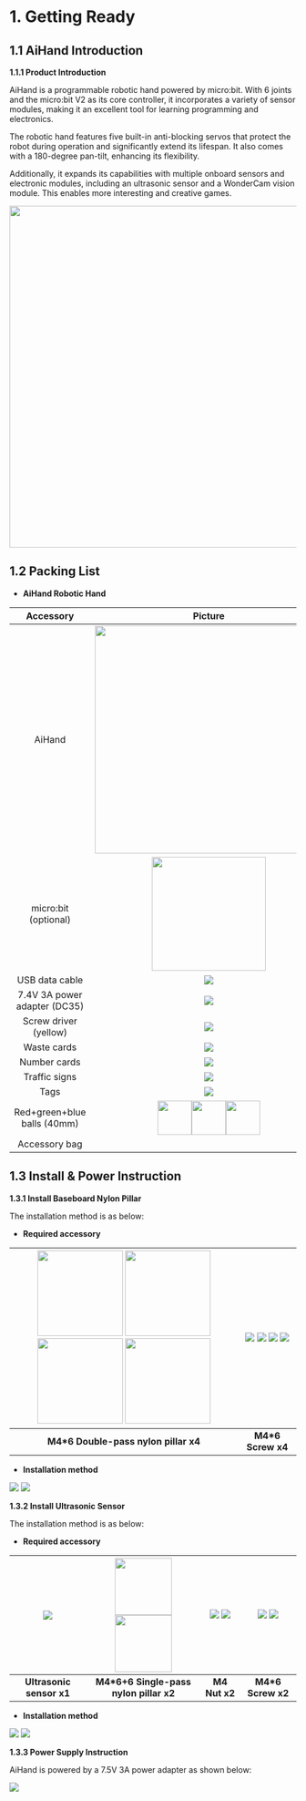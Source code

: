 # 1. Getting Ready

## 1.1 AiHand Introduction

**1.1.1 Product Introduction**

AiHand is a programmable robotic hand powered by micro:bit. With 6 joints and the micro:bit V2 as its core controller, it incorporates a variety of sensor modules, making it an excellent tool for learning programming and electronics.

The robotic hand features five built-in anti-blocking servos that protect the robot during operation and significantly extend its lifespan. It also comes with a 180-degree pan-tilt, enhancing its flexibility.

Additionally, it expands its capabilities with multiple onboard sensors and electronic modules, including an ultrasonic sensor and a WonderCam vision module. This enables more interesting and creative games.

<img class="common_img" src="../_static/media/chapter_1/section_1/media/image2.png" style="width:600px;"/>

## 1.2 Packing List

- **AiHand Robotic Hand**

|        **Accessory**         |                                                                                                                                 **Picture**                                                                                                                                 | **Quantity** |
| :--------------------------: |:---------------------------------------------------------------------------------------------------------------------------------------------------------------------------------------------------------------------------------------------------------------------------:| :----------: |
|            AiHand            |                                                                                          <img   src="../_static/media/chapter_1/section_1/media/image2.png" style="width:400px;"/>                                                                                          |      1       |
|     micro:bit (optional)     |                                                                                          <img   src="../_static/media/chapter_1/section_1/media/image3.png" style="width:200px;"/>                                                                                          |      1       |
|        USB data cable        |                                                                                                    <img   src="../_static/media/chapter_1/section_1/media/image4.png" />                                                                                                    |      1       |
| 7.4V 3A power adapter (DC35) |                                                                                                    <img   src="../_static/media/chapter_1/section_1/media/image5.png" />                                                                                                    |      1       |
|    Screw driver (yellow)     |                                                                                                    <img   src="../_static/media/chapter_1/section_1/media/image6.png" />                                                                                                    |      1       |
|         Waste cards          |                                                                                                    <img   src="../_static/media/chapter_1/section_1/media/image7.png" />                                                                                                    |      1       |
|         Number cards         |                                                                                                    <img   src="../_static/media/chapter_1/section_1/media/image8.png" />                                                                                                    |      1       |
|        Traffic signs         |                                                                                                    <img   src="../_static/media/chapter_1/section_1/media/image9.png" />                                                                                                    |      1       |
|             Tags             |                                                                                                   <img   src="../_static/media/chapter_1/section_1/media/image10.png" />                                                                                                    |      1       |
| Red+green+blue balls (40mm)  | <img   src="../_static/media/chapter_1/section_1/media/image11.png" style="width:60px;"/><img   src="../_static/media/chapter_1/section_1/media/image12.png" style="width:60px;"/><img   src="../_static/media/chapter_1/section_1/media/image13.png" style="width:60px;"/> |      1       |
|        Accessory bag         |                                                                                                                                                                                                                                                                             |      1       |

## 1.3 Install & Power Instruction

**1.3.1 Install Baseboard Nylon Pillar**

The installation method is as below:

* **Required accessory**

| <img   src="../_static/media/chapter_1/section_2/media/image2.jpeg"  width="150px" /> <img   src="../_static/media/chapter_1/section_2/media/image2.jpeg" width="150px" /> <img   src="../_static/media/chapter_1/section_2/media/image2.jpeg" width="150px" /> <img   src="../_static/media/chapter_1/section_2/media/image2.jpeg" width="150px" /> | <img   src="../_static/media/chapter_1/section_2/media/image3.png" /> <img   src="../_static/media/chapter_1/section_2/media/image3.png" /> <img   src="../_static/media/chapter_1/section_2/media/image3.png" /> <img   src="../_static/media/chapter_1/section_2/media/image3.png" /> |
| :----------------------------------------------------------: | :----------------------------------------------------------: |
|            **M4\*6 Double-pass nylon pillar x4**             |                      **M4\*6 Screw x4**                      |

* **Installation method**

<img class="common_img" src="../_static/media/chapter_1/section_2/media/image4.png" />

<img class="common_img" src="../_static/media/chapter_1/section_2/media/image5.png" />

**1.3.2 Install Ultrasonic Sensor**

The installation method is as below:

* **Required accessory**

| <img   src="../_static/media/chapter_1/section_2/media/image6.png" /> | <img   src="../_static/media/chapter_1/section_2/media/image7.jpeg"  width="100px" /> <img   src="../_static/media/chapter_1/section_2/media/image7.jpeg"   width="100px" /> | <img   src="../_static/media/chapter_1/section_2/media/image8.png" /> <img   src="../_static/media/chapter_1/section_2/media/image8.png" /> | <img   src="../_static/media/chapter_1/section_2/media/image3.png" /> <img   src="../_static/media/chapter_1/section_2/media/image3.png" /> |
| :----------------------------------------------------------: | :----------------------------------------------------------: | :----------------------------------------------------------: | :----------------------------------------------------------: |
|                   **Ultrasonic sensor x1**                   |           **M4\*6+6 Single-pass nylon pillar x2**            |                        **M4 Nut x2**                         |                      **M4\*6 Screw x2**                      |

* **Installation method**

<img class="common_img" src="../_static/media/chapter_1/section_2/media/image9.png" />

<img class="common_img" src="../_static/media/chapter_1/section_2/media/image10.png" />

**1.3.3 Power Supply Instruction**

AiHand is powered by a 7.5V 3A power adapter as shown below:

<img class="common_img"  src="../_static/media/chapter_1/section_2/media/image12.png" />